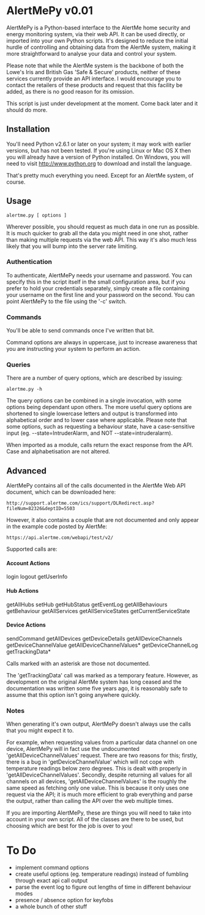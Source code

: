 AlertMePy v0.01
===============

AlertMePy is a Python-based interface to the AlertMe home security and energy monitoring system, via their web API. It can be used directly, or imported into your own Python scripts. It's designed to reduce the initial hurdle of controlling and obtaining data from the AlertMe system, making it more straightforward to analyse your data and control your system.

Please note that while the AlertMe system is the backbone of both the Lowe's Iris and British Gas 'Safe & Secure' products, neither of these services currently provide an API interface. I would encourage you to contact the retailers of these products and request that this facility be added, as there is no good reason for its omission.

This script is just under development at the moment. Come back later and it should do more.

Installation
------------

You'll need Python v2.6.1 or later on your system; it may work with earlier versions, but has not been tested. If you're using Linux or Mac OS X then you will already have a version of Python installed. On Windows, you will need to visit http://www.python.org to download and install the language.

That's pretty much everything you need. Except for an AlertMe system, of course.

Usage
-----

	alertme.py [ options ]

Wherever possible, you should request as much data in one run as possible. It is much quicker to grab all the data you might need in one shot, rather than making multiple requests via the web API. This way it's also much less likely that you will bump into the server rate limiting.

### Authentication

To authenticate, AlertMePy needs your username and password. You can specify this in the script itself in the small configuration area, but if you prefer to hold your credentials separately, simply create a file containing your username on the first line and your password on the second. You can point AlertMePy to the file using the '-c' switch.

### Commands

You'll be able to send commands once I've written that bit.

Command options are always in uppercase, just to increase awareness that you are instructing your system to perform an action.

### Queries

There are a number of query options, which are described by issuing:

	alertme.py -h

The query options can be combined in a single invocation, with some options being dependant upon others. The more useful query options are shortened to single lowercase letters and output is transformed into alphabetical order and to lower case where applicable. Please note that some options, such as requesting a behaviour state, have a case-sensitive input (eg. --state=IntruderAlarm, and NOT --state=intruderalarm).

When imported as a module, calls return the exact response from the API. Case and alphabetisation are not altered.

Advanced
--------

AlertMePy contains all of the calls documented in the AlertMe Web API document, which can be downloaded here:

	http://support.alertme.com/ics/support/DLRedirect.asp?fileNum=82326&deptID=5503

However, it also contains a couple that are not documented and only appear in the example code posted by AlertMe:

	https://api.alertme.com/webapi/test/v2/

Supported calls are:

#### Account Actions
login
logout
getUserInfo
#### Hub Actions
getAllHubs
setHub
getHubStatus
getEventLog
getAllBehaviours
getBehaviour
getAllServices
getAllServiceStates
getCurrentServiceState
#### Device Actions
sendCommand
getAllDevices
getDeviceDetails
getAllDeviceChannels
getDeviceChannelValue
getAllDeviceChannelValues*
getDeviceChannelLog
getTrackingData*
	
Calls marked with an asterisk are those not documented.

The 'getTrackingData' call was marked as a temporary feature. However, as development on the original AlertMe system has long ceased and the documentation was written some five years ago, it is reasonably safe to assume that this option isn't going anywhere quickly.

### Notes

When generating it's own output, AlertMePy doesn't always use the calls that you might expect it to.

For example, when requesting values from a particular data channel on one device, AlertMePy will in fact use the undocumented 'getAllDeviceChannelValues' request. There are two reasons for this; firstly, there is a bug in 'getDeviceChannelValue' which will not cope with temperature readings below zero degrees. This is dealt with properly in 'getAllDeviceChannelValues'. Secondly, despite returning all values for all channels on all devices, 'getAllDeviceChannelValues' is the roughly the same speed as fetching only one value. This is because it only uses one request via the API; it is much more efficient to grab everything and parse the output, rather than calling the API over the web multiple times.

If you are importing AlertMePy, these are things you will need to take into account in your own script. All of the classes are there to be used, but choosing which are best for the job is over to you!

To Do
=====

* implement command options
* create useful options (eg. temperature readings) instead of fumbling through exact api call output
* parse the event log to figure out lengths of time in different behaviour modes
* presence / absence option for keyfobs
* a whole bunch of other stuff